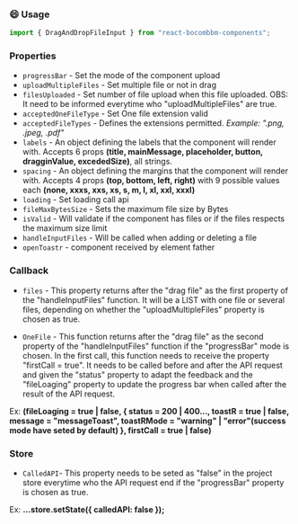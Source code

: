 ### :smile: Usage

```js
import { DragAndDropFileInput } from "react-bocombbm-components";
```

### Properties
- `progressBar` - Set the mode of the component upload
- `uploadMultipleFiles` - Set multiple file or not in drag
- `filesUploaded` - Set number of file upload when this file uploaded. OBS: It need to be informed everytime who "uploadMultipleFiles" are true.
- `acceptedOneFileType` - Set One file extension valid
- `acceptedFileTypes` - Defines the extensions permitted. _Example: ".png, .jpeg, .pdf"_
- `labels` - An object defining the labels that the component will render with. Accepts 6 props **(title, mainMessage, placeholder, button, dragginValue, excededSize)**, all strings.
- `spacing` - An object defining the margins that the component will render with. Accepts 4 props **(top, bottom, left, right)** with 9 possible values each **(none, xxxs, xxs, xs, s, m, l, xl, xxl, xxxl)**
- `loading` - Set loading call api
- `fileMaxBytesSize` - Sets the maximum file size by Bytes
- `isValid` - Will validate if the component has files or if the files respects the maximum size limit
- `handleInputFiles` - Will be called when adding or deleting a file
- `openToastr` - component received by element father

### Callback

- `files` - This property returns after the "drag file" as the first property of the "handleInputFiles" function. It will be a LIST with one file or several files, depending on whether the "uploadMultipleFiles" property is chosen as true.

- `OneFile` - This function returns after the "drag file" as the second property of the "handleInputFiles" function if the "progressBar" mode is chosen. In the first call, this function needs to receive the property "firstCall = true". It needs to be called before and after the API request and given the "status" property to adapt the feedback and the "fileLoaging" property to update the progress bar when called after the result of the API request. 

Ex: **(fileLoaging = true | false, { status = 200 | 400..., toastR = true | false, message = "messageToast", toastRMode = "warning" | "error"(success mode have seted by default) }, firstCall = true | false)**

### Store

- `CalledAPI`- This property needs to be seted as "false" in the project store everytime who the API request end if the "progressBar" property is chosen as true.

Ex: **...store.setState({ calledAPI: false });**
